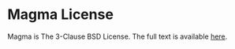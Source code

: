 # Magma License

Magma is The 3-Clause BSD License. The full text is available
[here](https://bitbucket.org/icl/magma/src/master/COPYRIGHT).